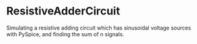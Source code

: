 # ResistiveAdderCircuit
Simulating a resistive adding circuit which has sinusoidal voltage sources with PySpice, and finding the sum of n signals.
